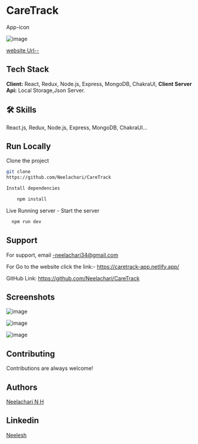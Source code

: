 # CareTrack
App-icon 

![image](https://65c47f5a676fd143193d29b8--caretrack-app.netlify.app/assets/CARETRACK-1AzyiLKx.png)

[website Url--](https://caretrack-app.netlify.app/)

## Tech Stack
**Client:** React, Redux, Node.js, Express, MongoDB, ChakraUI, 
**Client Server Api:** Local Storage,Json Server.
## 🛠 Skills
React.js, Redux, Node.js, Express, MongoDB, ChakraUI...


## Run Locally

Clone the project
```bash
git clone
https://github.com/Neelachari/CareTrack

Install dependencies

    npm install

```
Live Running server  -
Start the server

```bash
  npm run dev
```


## Support
For support, email -neelachari34@gmail.com 

For Go to the website click the link:- https://caretrack-app.netlify.app/

GitHub Link: https://github.com/Neelachari/CareTrack
## Screenshots
![image](https://github.com/Neelachari/CareTrack/assets/112808279/4cff1527-f58a-4616-ba51-d1c618e6fae4)

![image](https://github.com/Neelachari/CareTrack/assets/112808279/a91a5d29-d84c-4f0a-afa3-d0b870227d27)

![image](https://github.com/Neelachari/CareTrack/assets/112808279/407ba73a-dfd0-4e81-9625-4f5b5d13e0f4)


## Contributing

Contributions are always welcome!
## Authors

 [Neelachari N H](https://github.com/Neelachari)
## Linkedin

 [Neelesh](https://www.linkedin.com/in/neelesh-n-h-2704a7196/)

